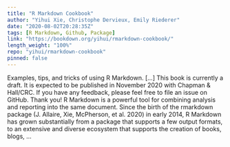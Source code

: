 ```yaml
---
title: "R Markdown Cookbook"
author: "Yihui Xie, Christophe Dervieux, Emily Riederer"
date: "2020-08-02T20:28:35Z"
tags: [R Markdown, Github, Package]
link: "https://bookdown.org/yihui/rmarkdown-cookbook/"
length_weight: "100%"
repo: "yihui/rmarkdown-cookbook"
pinned: false
---
```


Examples, tips, and tricks of using R Markdown. [...] This book is currently a draft. It is expected to be published in November 2020 with Chapman & Hall/CRC. If you have any feedback, please feel free to file an issue on GitHub. Thank you! R Markdown is a powerful tool for combining analysis and reporting into the same document. Since the birth of the rmarkdown package (J. Allaire, Xie, McPherson, et al. 2020) in early 2014, R Markdown has grown substantially from a package that supports a few output formats, to an extensive and diverse ecosystem that supports the creation of books, blogs, ...
